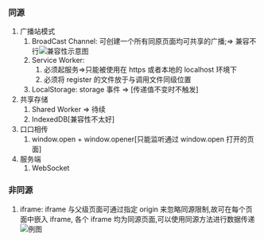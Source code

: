 ### 同源

1. 广播站模式
   1. BroadCast Channel: 可创建一个所有同原页面均可共享的广播;=> 兼容不行![兼容性示意图](https://p1-jj.byteimg.com/tos-cn-i-t2oaga2asx/gold-user-assets/2019/4/1/169d80efd65b5401~tplv-t2oaga2asx-watermark.awebp)
   2. Service Worker:
      1. 必须起服务=>只能被使用在 https 或者本地的 localhost 环境下
      2. 必须将 register 的文件放于与调用文件同级位置
   3. LocalStorage: storage 事件 => [传递值不变时不触发]
2. 共享存储
   1. Shared Worker => 待续
   2. IndexedDB[兼容性不太好]
3. 口口相传
   1. window.open + window.opener[只能监听通过 window.open 打开的页面]
4. 服务端
   1. WebSocket

### 非同源

1.  iframe: iframe 与父级页面可通过指定 origin 来忽略同源限制,故可在每个页面中嵌入 iframe, 各个 iframe 均为同源页面,可以使用同源方法进行数据传递 ![例图](https://p1-jj.byteimg.com/tos-cn-i-t2oaga2asx/gold-user-assets/2019/3/31/169d468988a6ba8f~tplv-t2oaga2asx-watermark.awebp)
